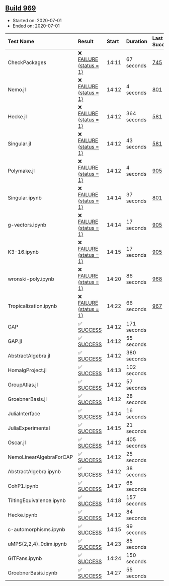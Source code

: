 ## [Build 969](https://oscarci.mathematik.uni-kl.de/job/oscar-julia-1.4/969/)

* Started on: 2020-07-01
* Ended on: 2020-07-01

| Test Name    | Result | Start | Duration | Last Success | First Failure |
|:-------------|:-------|:------|:---------|:-------------|:--------------|
| CheckPackages | ❌ [FAILURE (status = 1)](https://oscarci.mathematik.uni-kl.de/job/oscar-julia-1.4/969/artifact/logs/build-969/CheckPackages.log) | 14:11 | 67 seconds | [745](https://oscarci.mathematik.uni-kl.de/job/oscar-julia-1.4/745/) | [746](https://oscarci.mathematik.uni-kl.de/job/oscar-julia-1.4/746/) |
| Nemo.jl | ❌ [FAILURE (status = 1)](https://oscarci.mathematik.uni-kl.de/job/oscar-julia-1.4/969/artifact/logs/build-969/Nemo.jl.log) | 14:12 | 4 seconds | [801](https://oscarci.mathematik.uni-kl.de/job/oscar-julia-1.4/801/) | [802](https://oscarci.mathematik.uni-kl.de/job/oscar-julia-1.4/802/) |
| Hecke.jl | ❌ [FAILURE (status = 1)](https://oscarci.mathematik.uni-kl.de/job/oscar-julia-1.4/969/artifact/logs/build-969/Hecke.jl.log) | 14:12 | 364 seconds | [581](https://oscarci.mathematik.uni-kl.de/job/oscar-julia-1.4/581/) | [582](https://oscarci.mathematik.uni-kl.de/job/oscar-julia-1.4/582/) |
| Singular.jl | ❌ [FAILURE (status = 1)](https://oscarci.mathematik.uni-kl.de/job/oscar-julia-1.4/969/artifact/logs/build-969/Singular.jl.log) | 14:12 | 43 seconds | [581](https://oscarci.mathematik.uni-kl.de/job/oscar-julia-1.4/581/) | [582](https://oscarci.mathematik.uni-kl.de/job/oscar-julia-1.4/582/) |
| Polymake.jl | ❌ [FAILURE (status = 1)](https://oscarci.mathematik.uni-kl.de/job/oscar-julia-1.4/969/artifact/logs/build-969/Polymake.jl.log) | 14:12 | 4 seconds | [905](https://oscarci.mathematik.uni-kl.de/job/oscar-julia-1.4/905/) | [907](https://oscarci.mathematik.uni-kl.de/job/oscar-julia-1.4/907/) |
| Singular.ipynb | ❌ [FAILURE (status = 1)](https://oscarci.mathematik.uni-kl.de/job/oscar-julia-1.4/969/artifact/logs/build-969/Singular.ipynb.log) | 14:14 | 37 seconds | [801](https://oscarci.mathematik.uni-kl.de/job/oscar-julia-1.4/801/) | [802](https://oscarci.mathematik.uni-kl.de/job/oscar-julia-1.4/802/) |
| g-vectors.ipynb | ❌ [FAILURE (status = 1)](https://oscarci.mathematik.uni-kl.de/job/oscar-julia-1.4/969/artifact/logs/build-969/g-vectors.ipynb.log) | 14:14 | 17 seconds | [905](https://oscarci.mathematik.uni-kl.de/job/oscar-julia-1.4/905/) | [907](https://oscarci.mathematik.uni-kl.de/job/oscar-julia-1.4/907/) |
| K3-16.ipynb | ❌ [FAILURE (status = 1)](https://oscarci.mathematik.uni-kl.de/job/oscar-julia-1.4/969/artifact/logs/build-969/K3-16.ipynb.log) | 14:15 | 17 seconds | [905](https://oscarci.mathematik.uni-kl.de/job/oscar-julia-1.4/905/) | [907](https://oscarci.mathematik.uni-kl.de/job/oscar-julia-1.4/907/) |
| wronski-poly.ipynb | ❌ [FAILURE (status = 1)](https://oscarci.mathematik.uni-kl.de/job/oscar-julia-1.4/969/artifact/logs/build-969/wronski-poly.ipynb.log) | 14:20 | 86 seconds | [968](https://oscarci.mathematik.uni-kl.de/job/oscar-julia-1.4/968/) | [969](https://oscarci.mathematik.uni-kl.de/job/oscar-julia-1.4/969/) |
| Tropicalization.ipynb | ❌ [FAILURE (status = 1)](https://oscarci.mathematik.uni-kl.de/job/oscar-julia-1.4/969/artifact/logs/build-969/Tropicalization.ipynb.log) | 14:22 | 66 seconds | [967](https://oscarci.mathematik.uni-kl.de/job/oscar-julia-1.4/967/) | [968](https://oscarci.mathematik.uni-kl.de/job/oscar-julia-1.4/968/) |
| GAP | ✅ [SUCCESS](https://oscarci.mathematik.uni-kl.de/job/oscar-julia-1.4/969/artifact/logs/build-969/GAP.log) | 14:12 | 171 seconds |  |  |
| GAP.jl | ✅ [SUCCESS](https://oscarci.mathematik.uni-kl.de/job/oscar-julia-1.4/969/artifact/logs/build-969/GAP.jl.log) | 14:12 | 55 seconds |  |  |
| AbstractAlgebra.jl | ✅ [SUCCESS](https://oscarci.mathematik.uni-kl.de/job/oscar-julia-1.4/969/artifact/logs/build-969/AbstractAlgebra.jl.log) | 14:12 | 380 seconds |  |  |
| HomalgProject.jl | ✅ [SUCCESS](https://oscarci.mathematik.uni-kl.de/job/oscar-julia-1.4/969/artifact/logs/build-969/HomalgProject.jl.log) | 14:13 | 102 seconds |  |  |
| GroupAtlas.jl | ✅ [SUCCESS](https://oscarci.mathematik.uni-kl.de/job/oscar-julia-1.4/969/artifact/logs/build-969/GroupAtlas.jl.log) | 14:12 | 57 seconds |  |  |
| GroebnerBasis.jl | ✅ [SUCCESS](https://oscarci.mathematik.uni-kl.de/job/oscar-julia-1.4/969/artifact/logs/build-969/GroebnerBasis.jl.log) | 14:12 | 28 seconds |  |  |
| JuliaInterface | ✅ [SUCCESS](https://oscarci.mathematik.uni-kl.de/job/oscar-julia-1.4/969/artifact/logs/build-969/JuliaInterface.log) | 14:14 | 16 seconds |  |  |
| JuliaExperimental | ✅ [SUCCESS](https://oscarci.mathematik.uni-kl.de/job/oscar-julia-1.4/969/artifact/logs/build-969/JuliaExperimental.log) | 14:15 | 21 seconds |  |  |
| Oscar.jl | ✅ [SUCCESS](https://oscarci.mathematik.uni-kl.de/job/oscar-julia-1.4/969/artifact/logs/build-969/Oscar.jl.log) | 14:12 | 405 seconds |  |  |
| NemoLinearAlgebraForCAP | ✅ [SUCCESS](https://oscarci.mathematik.uni-kl.de/job/oscar-julia-1.4/969/artifact/logs/build-969/NemoLinearAlgebraForCAP.log) | 14:12 | 25 seconds |  |  |
| AbstractAlgebra.ipynb | ✅ [SUCCESS](https://oscarci.mathematik.uni-kl.de/job/oscar-julia-1.4/969/artifact/logs/build-969/AbstractAlgebra.ipynb.log) | 14:12 | 38 seconds |  |  |
| CohP1.ipynb | ✅ [SUCCESS](https://oscarci.mathematik.uni-kl.de/job/oscar-julia-1.4/969/artifact/logs/build-969/CohP1.ipynb.log) | 14:17 | 68 seconds |  |  |
| TiltingEquivalence.ipynb | ✅ [SUCCESS](https://oscarci.mathematik.uni-kl.de/job/oscar-julia-1.4/969/artifact/logs/build-969/TiltingEquivalence.ipynb.log) | 14:18 | 157 seconds |  |  |
| Hecke.ipynb | ✅ [SUCCESS](https://oscarci.mathematik.uni-kl.de/job/oscar-julia-1.4/969/artifact/logs/build-969/Hecke.ipynb.log) | 14:12 | 84 seconds |  |  |
| c-automorphisms.ipynb | ✅ [SUCCESS](https://oscarci.mathematik.uni-kl.de/job/oscar-julia-1.4/969/artifact/logs/build-969/c-automorphisms.ipynb.log) | 14:15 | 99 seconds |  |  |
| uMPS(2,2,4)_0dim.ipynb | ✅ [SUCCESS](https://oscarci.mathematik.uni-kl.de/job/oscar-julia-1.4/969/artifact/logs/build-969/uMPS-2-2-4-_0dim.ipynb.log) | 14:23 | 85 seconds |  |  |
| GITFans.ipynb | ✅ [SUCCESS](https://oscarci.mathematik.uni-kl.de/job/oscar-julia-1.4/969/artifact/logs/build-969/GITFans.ipynb.log) | 14:24 | 150 seconds |  |  |
| GroebnerBasis.ipynb | ✅ [SUCCESS](https://oscarci.mathematik.uni-kl.de/job/oscar-julia-1.4/969/artifact/logs/build-969/GroebnerBasis.ipynb.log) | 14:27 | 55 seconds |  |  |
